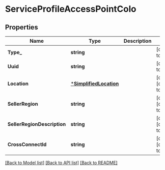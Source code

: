 # ServiceProfileAccessPointColo

## Properties
Name | Type | Description | Notes
------------ | ------------- | ------------- | -------------
**Type_** | **string** |  | [default to null]
**Uuid** | **string** |  | [default to null]
**Location** | [***SimplifiedLocation**](SimplifiedLocation.md) |  | [optional] [default to null]
**SellerRegion** | **string** |  | [optional] [default to null]
**SellerRegionDescription** | **string** |  | [optional] [default to null]
**CrossConnectId** | **string** |  | [optional] [default to null]

[[Back to Model list]](../README.md#documentation-for-models) [[Back to API list]](../README.md#documentation-for-api-endpoints) [[Back to README]](../README.md)

